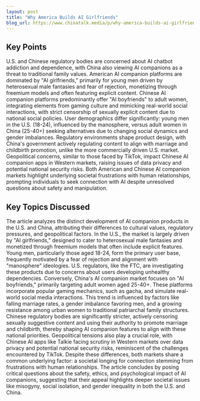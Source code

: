 ```yaml
---
layout: post 
title: "Why America Builds AI Girlfriends"
blog_url: https://www.chinatalk.media/p/why-america-builds-ai-girlfriends?utm_source=tldrai 
---
```




## Key Points

U.S. and Chinese regulatory bodies are concerned about AI chatbot addiction and dependence, with China also viewing AI companions as a threat to traditional family values.
American AI companion platforms are dominated by "AI girlfriends," primarily for young men driven by heterosexual male fantasies and fear of rejection, monetizing through freemium models and often featuring explicit content.
Chinese AI companion platforms predominantly offer "AI boyfriends" to adult women, integrating elements from gaming culture and mimicking real-world social interactions, with strict censorship of sexually explicit content due to national social policies.
User demographics differ significantly: young men in the U.S. (18-24), influenced by the manosphere, versus adult women in China (25-40+) seeking alternatives due to changing social dynamics and gender imbalances.
Regulatory environments shape product design, with China's government actively regulating content to align with marriage and childbirth promotion, unlike the more commercially driven U.S. market.
Geopolitical concerns, similar to those faced by TikTok, impact Chinese AI companion apps in Western markets, raising issues of data privacy and potential national security risks.
Both American and Chinese AI companion markets highlight underlying societal frustrations with human relationships, prompting individuals to seek connection with AI despite unresolved questions about safety and manipulation.

## Key Topics Discussed

The article analyzes the distinct development of AI companion products in the U.S. and China, attributing their differences to cultural values, regulatory pressures, and geopolitical factors. In the U.S., the market is largely driven by "AI girlfriends," designed to cater to heterosexual male fantasies and monetized through freemium models that often include explicit features. Young men, particularly those aged 18-24, form the primary user base, frequently motivated by a fear of rejection and alignment with "manosphere" ideologies. U.S. regulators, like the FTC, are investigating these products due to concerns about users developing unhealthy dependencies. Conversely, China's AI companion market focuses on "AI boyfriends," primarily targeting adult women aged 25-40+. These platforms incorporate popular gaming mechanics, such as gacha, and simulate real-world social media interactions. This trend is influenced by factors like falling marriage rates, a gender imbalance favoring men, and a growing resistance among urban women to traditional patriarchal family structures. Chinese regulatory bodies are significantly stricter, actively censoring sexually suggestive content and using their authority to promote marriage and childbirth, thereby shaping AI companion features to align with these national priorities. Geopolitical tensions also play a crucial role, with Chinese AI apps like Talkie facing scrutiny in Western markets over data privacy and potential national security risks, reminiscent of the challenges encountered by TikTok. Despite these differences, both markets share a common underlying factor: a societal longing for connection stemming from frustrations with human relationships. The article concludes by posing critical questions about the safety, ethics, and psychological impact of AI companions, suggesting that their appeal highlights deeper societal issues like misogyny, social isolation, and gender inequality in both the U.S. and China.

